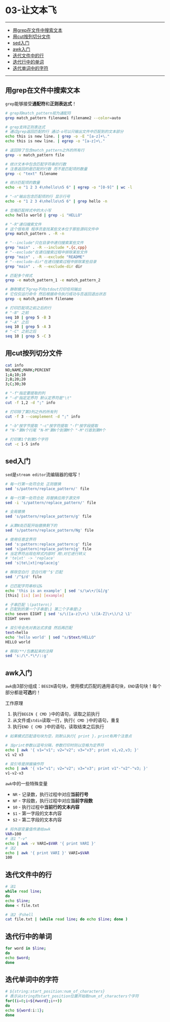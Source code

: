 # 03-让文本飞

---

- [用grep在文件中搜索文本](#用grep在文件中搜索文本)
- [用cut按列切分文件](#用cut按列切分文件)
- [sed入门](#sed入门)
- [awk入门](#awk入门)
- [迭代文件中的行](#迭代文件中的行)
- [迭代行中的单词](#迭代行中的单词)
- [迭代单词中的字符](#迭代单词中的字符)


---

## 用grep在文件中搜索文本

`grep`能够接受**通配符**和**正则表达式**！

```bash
# grep将match_pattern视为通配符
grep match_pattern filename1 filename2 --color=auto

# grep支持正则表达式
# 通过grep返回匹配的行 通过-o可以只输出文件中匹配到的文本部分
echo this is new line. | grep -o -E "[a-z]+\."
echo this is new line. | egrep -o "[a-z]+\."

# 返回除了包含match_pattern之外的所有行
grep -v match_pattern file

# 统计文本中包含匹配字符串的行数
# 注意返回的是匹配的行数 而不是匹配项的数量
grep -c "text" filename

# 统计匹配项的数量
echo -e "1 2 3 4\nhello\n5 6" | egrep -o "[0-9]" | wc -l

# "-n"输出包含匹配项的行 显示行号
echo -e "1 2 3 4\nhello\n5 6" | grep hello -n

# 忽略匹配样式中的大小写
echo hello world | grep -i "HELLO"

# "-R"递归搜索文件
# 这个很有用 程序员查找某些文本位于那些源码文件中
grep match_pattern . -R -n

# "--include"只在目录中递归搜索某些文件
grep "main" . -R --include *.{c,cpp}
# "--exclude"在递归搜索过程中排除某些文件
grep "main" . -R --exclude "README"
# "--exclude-dir"在递归搜索过程中排除某些目录
grep "main" . -R --exclude-dir dir

# 匹配多个样式
grep -e match_pattern_1 -e match_pattern_2

# 静默模式下grep不向stdout打印任何输出
# 它仅仅运行命令 然后根据命令执行成功与否返回退出状态
grep -q match_pattern filename

# 打印匹配项之前之后的行
# "-B" 之前
seq 10 | grep 5 -B 3
# "-A" 之后
seq 10 | grep 5 -A 3
# "-C" 之前之后
seq 10 | grep 5 -C 3
```

## 用cut按列切分文件

```bash
cat info
NO;NAME;MARK;PERCENT
1;A;10;10
2;B;20;20
3;C;30;30

# "-f"指定要提取的列
# "-d"指定定界符 默认定界符是"\t"
cut -f 1,2 -d ";" info

# 打印除了第3列之外的所有列
cut -f 3 --complement -d ";" info

# "-b"按字节提取 "-c"按字符提取 "-f"按字段提取
# "N-"第N个行尾 "N-M"第N个到第M个 "-M"行首到第M个

# 打印第1个到第5个字符
cut -c 1-5 info
```

## sed入门

`sed`是`stream editor`流编辑器的缩写！

```bash
# 每一行第一处符合处 正则替换
sed 's/pattern/replace_pattern/' file

# 每一行第一处符合处 将替换应用于源文件
sed -i 's/pattern/replace_pattern/' file

# 全局替换
sed 's/pattern/replace_pattern/g' file

# 从第N处匹配开始替换剩下的
sed 's/pattern/replace_pattern/Ng' file

# 使用任意定界符
sed 's:pattern:replace_pattern:g' file
sed 's|pattern|replace_pattern|g' file
# 当定界符出现在样式内部时 用\对它进行转义
# 'te|xt' -> 'replace'
sed 's|te\|xt|replace|g'
```

```bash
# 移除空白行 空白行用'^$'匹配
sed '/^$/d' file

# 已匹配字符串标记&
echo 'this is an example' | sed 's/\w\+/[&]/g'
[this] [is] [an] [example]

# 子串匹配 \(pattern\)
# 匹配到的第一个子串是\1 第二个子串是\2
echo seven EIGHT | sed 's/\([a-z]\+\) \([A-Z]\+\)/\2 \1'
EIGHT seven

# 双引号会先对表达式求值 然后再匹配
text=hello
echo 'hello world' | sed "s/$text/HELLO"
HELLO world

# 移除/**/包裹起来的注释
sed 's:/\*.*\*/::g'

```

## awk入门

`awk`由3部分组成：`BEGIN`语句块，使用模式匹配的通用语句块，`END`语句块！每个部分都是**可选**的！

工作原理

1. 执行`BEGIN { CMD }`中的语句，读取之前执行
2. 从文件或`stdin`读取一行，执行`{ CMD }`中的语句，重复
3. 执行`END { CMD }`中的语句，读取结束之后执行

```bash
# 如果模式匹配语句块为空，则默认执行{ print }，print有两个注意点

# 当print参数以逗号分隔，参数打印时则以空格为定界符
echo | awk '{ v1="v1"; v2="v2"; v3="v3"; print v1,v2,v3; }'
v1 v2 v3

# 双引号是拼接操作符
echo | awk '{ v1="v1"; v2="v2"; v3="v3"; print v1"-"v2"-"v3; }'
v1-v2-v3
```

`awk`中的一些特殊变量

* `NR` - 记录数，执行过程中对应**当前行号**
* `NF` - 字段数，执行过程中对应**当前字段数**
* `$0` - 执行过程中**当前行的文本内容**
* `$1` - 第一字段的文本内容
* `$2` - 第二字段的文本内容

```bash
# 将外部变量值传递给awk
VAR=100
# 法1 "-v"
echo | awk -v VARI=$VAR '{ print VARI }'
# 法2
echo | awk '{ print VARI }' VARI=$VAR
100
```

## 迭代文件中的行

```bash
# 法1
while read line;
do
echo $line;
done < file.txt

# 法2 子shell
cat file.txt | (while read line; do echo $line; done )
```

## 迭代行中的单词

```bash
for word in $line;
do
echo $word;
done
```

## 迭代单词中的字符

```bash
# ${string:start_position:num_of_characters}
# 表示从string的start_position位置开始取num_of_characters个字符
for((i=0;i<${#word};i++))
do
echo ${word:i:1};
done
```

